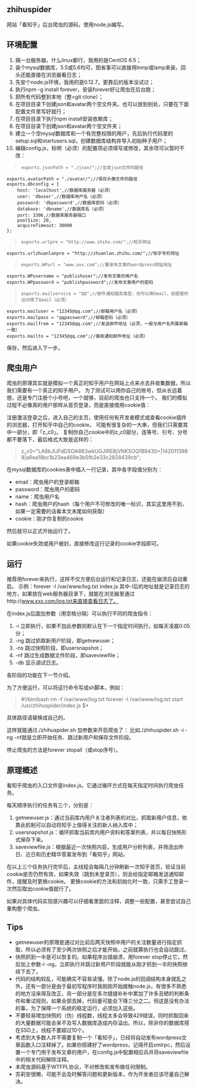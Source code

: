 ﻿## zhihuspider

网站「看知乎」后台爬虫的源码，使用node.js编写。

## 环境配置

1. 搞一台服务器，什么linux都行，我用的是CentOS 6.5；
2. 装个mysql数据库，5.5或5.6均可，图省事可以直接用lnmp或lamp来装，回头还能直接在浏览器看日志；
3. 先安个node.js环境，我用的是0.12.7，更靠后的版本没试过；
4. 执行npm -g install forever，安装forever好让爬虫在后台跑；
5. 把所有代码整到本地（整=git clone）；
7. 在项目目录下创建json和avatar两个空文件夹。也可以放到别处，只要在下面配置文件里写好就行；
6. 在项目目录下执行npm install安装依赖库；
7. 在项目目录下创建json和avatar两个空文件夹；
8. 建立一个空mysql数据库和一个有完整权限的用户，先后执行代码里的setup.sql和startusers.sql，创建数据库结构并导入初始种子用户；
9. 编辑config.js，标明（必须）的配置项必须填写或修改，其余项可以暂时不改：

>     exports.jsonPath = "./json/";//生成json文件的路径
    exports.avatarPath = "./avatar/";//保存头像文件的路径
    exports.dbconfig = {
        host: 'localhost',//数据库服务器（必须）
        user: 'dbuser',//数据库用户名（必须）
        password: 'dbpassword',//数据库密码（必须）
        database: 'dbname',//数据库名（必须）
        port: 3306,//数据库服务器端口
        poolSize: 20,
        acquireTimeout: 30000
    };

>     exports.urlpre = "http://www.zhihu.com/";//知乎网址
    exports.urlzhuanlanpre = "http://zhuanlan.zhihu.com/";//知乎专栏网址

>     exports.WPurl = "www.xxx.com";//要发布文章的wordpress网站地址
    exports.WPusername = "publishuser";//发布文章的用户名
    exports.WPpassword = "publishpassword";//发布文章用户的密码

>     exports.mailservice = "QQ";//邮件通知服务类型，也可以用Gmail，前提是你访问得了Gmail（必须）
    exports.mailuser = "12345@qq.com";//邮箱用户名（必须）
    exports.mailpass = "qqpassword";//邮箱密码（必须）
    exports.mailfrom = "12345@qq.com";//发送邮件地址（必须，一般与用户名所属邮箱一致）
    exports.mailto = "12345@qq.com";//接收通知邮件地址（必须）

保存，然后进入下一步。

## 爬虫用户
爬虫的原理其实就是模拟一个真正的知乎用户在网站上点来点去并收集数据，所以我们需要有一个真正的知乎用户。
为了测试可以用你自己的账号，但从长远着想，还是专门注册个小号吧，一个就够，目前的爬虫也只支持一个。
我们的模拟过程不必像真的用户那样从首页登录，而是直接借用cookie值：

注册激活登录之后，进入自己的主页，使用任何有开发者模式或查看cookie插件的浏览器，打开知乎中自己的cookie。
可能有很复杂的一大串，但我们只需要其中一部分，即「z_c0」。
复制你自己cookie中的z_c0部分，连等号、引号、分号都不要落下，最后格式大致是这样的：

> z_c0="LA8kJIJFdDSOA883wkUGJIRE8jVNKSOQfB9430=|1420113988|a6ea18bc1b23ea469e3b5fb2e33c2828439cb";

在mysql数据库的cookies表中插入一行记录，其中各字段值分别为：

- email：爬虫用户的登录邮箱
- password：爬虫用户的密码
- name：爬虫用户名
- hash：爬虫用户的hash（每个用户不可修改的唯一标识，其实这里用不到，如果一定需要的话看本文末尾如何获取）
- cookie：刚才你复制的cookie

然后就可以正式开始运行了。

如果cookie失效或用户被封，直接修改这行记录的cookie字段即可。

## 运行
推荐用forever来执行，这样不仅方便后台运行和记录日志，还能在崩溃后自动重启。
示例：forever -l /var/www/log.txt index.js
其中-l后的地址就是记录日志的地方，如果放在web服务器目录下，就能在浏览器里通过http://www.xxx.com/log.txt来直接查看日志了。

在index.js后面加参数（用空格分隔）可以执行不同的爬虫指令：

1. -i 立即执行，如果不加此参数则默认在下一个指定时间执行，如每天凌晨0:05分；
2. -ng 跳过抓取新用户阶段，即getnewuser；
3. -ns 跳过快照阶段，即usersnapshot；
4. -nf 跳过生成数据文件阶段，即saveviewfile；
5. -db 显示调试日志。

各阶段的功能在下一节介绍。

为了方便运行，可以将这行命令写成sh脚本，例如：
>  #!/bin/bash
rm -f /var/www/log.txt
forever -l /var/www/log.txt start /usr/zhihuspider/index.js $*

具体路径请替换成自己的。  

这样就能通过./zhihuspider.sh 加参数来开启爬虫了：
比如./zhihuspider.sh -i -ng -nf就是立即开始任务、跳过新用户和保存文件阶段。  

停止爬虫的方法是forever stopall（或stop序号）。

## 原理概述
看知乎爬虫的入口文件是index.js。它通过循环方式在每天指定时间执行爬虫任务。

每天顺序执行的任务有三个，分别是：

1. getnewuser.js：通过当前库内用户关注者列表的对比，抓取新用户信息，依靠此机制可以自动将知乎上值得关注的新人纳入库中；
2. usersnapshot.js：循环抓取当前库内用户资料和答案列表，并以每日快照形式保存下来。
3. saveviewfile.js：根据最近一次快照内容，生成用户分析列表，并筛选出昨日、近日和历史精华答案发布到「看知乎」网站。

在以上三个任务执行完毕后，主线程会每隔几分钟刷新一次知乎首页，验证当前cookie是否仍然有效，如果失效（跳到未登录页），则会给指定邮箱发送通知邮件，提醒及时更换cookie。
更换cookie的方法和初始化时一致，只需手工登录一次然后取出cookie值就行了。



如果对具体代码实现感兴趣可以仔细看里面的注释，调整一些配置，甚至尝试自己重构整个爬虫。

## Tips
- getnewuser的原理是通过对比前后两天快照中用户的关注数量进行指定抓取，所以必须有了至少两次快照之后才能开始，之前就算执行也会自动跳过。
- 快照抓到一半是可以恢复的。如果程序出错崩溃，用forever stop停止它，然后加上参数-i -ng，立即执行并跳过新用户阶段就能从刚才抓到一半的快照继续下去了。
- 代码的结构较乱，可能确实不容易读懂。除了node.js的回调结构本身就乱之外，还有一部分是由于最初写程序时我刚刚开始接触node.js，有很多不熟悉的地方没来得及改正，另一部分是在多次缝缝补补中累加了许多丑陋的判断条件和重试规则，如果全部去掉，代码量可能会下降三分之二。但这是没有办法的事，为了保障一个系统的稳定运行，必须加入这些。
- 不要轻易增加快照的（伪）线程数，线程太多会导致429错误，同时抓取回来的大量数据可能会来不及写入数据库造成内存溢出。所以，除非你的数据库搭在SSD上，线程不要超过10个。
- 考虑到大多数人并不需要复制一个「看知乎」，已经将自动发布wordpress文章函数入口注释掉了。如果你搭建好了wordpress，记得开启xmlrpc，然后设置一个专门用于发布文章的用户，在config.js中配置相应兵并将saveviewfile中的相关代码解除注释。
- 本爬虫源码基于WTFPL协议，不对修改和发布做任何限制。
- 苏莉安很懒，可能不会及时解答问题和更新版本，作为开发者应该尽量自己解决。